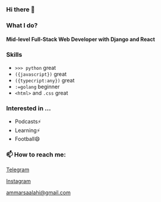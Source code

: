 ### Hi there 👋

### What I do?

#### Mid-level Full-Stack Web Developer with Django and React

### Skills
- `>>> python`  great
- `({javascript})` great
- `({typecript:any})` great
- `:=golang`    beginner
- `<html>` and `.css` great

### Interested in ...
- Podcasts⚡
- Learning⚡
- Football😄

### 📫 How to reach me:

<a href="https://t.me/ammarpyneo">Telegram</a>

<a href="https://instagram.com/ammarsaalahi">Instagram</a>


ammarsaalahi@gmail.com

<!--
**ammarsalahi/ammarsalahi** is a ✨ _special_ ✨ repository because its `README.md` (this file) appears on your GitHub profile.

Here are some ideas to get you started:

- 🔭 I’m currently working on ...
- 🌱 I’m currently learning ...
- 👯 I’m looking to collaborate on ...
- 🤔 I’m looking for help with ...
- 💬 Ask me about ...
- 📫 How to reach me: ...
- 😄 Pronouns: ...
- ⚡ Fun fact: ...
-->
